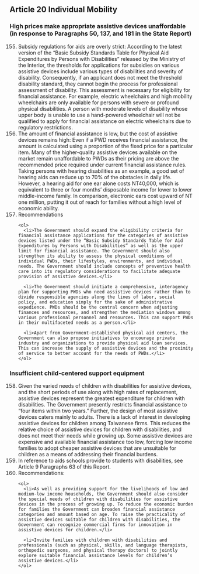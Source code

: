 ## Article 20 Individual Mobility

### High prices make appropriate assistive devices unaffordable (in response to Paragraphs 50, 137, and 181 in the State Report)

<ol start="155">
  <li>Subsidy regulations for aids are overly strict: According to the latest version of the “Basic Subsidy Standards Table for Physical Aid Expenditures by Persons with Disabilities” released by the Ministry of the Interior, the thresholds for applications for subsidies on various assistive devices include various types of disabilities and severity of disability. Consequently, if an applicant does not meet the threshold disability standard, they cannot begin the process for professional assessment of disability. This assessment is necessary for eligibility for financial assistance. For example, electric wheelchairs and high mobility wheelchairs are only available for persons with severe or profound physical disabilities. A person with moderate levels of disability whose upper body is unable to use a hand-powered wheelchair will not be qualified to apply for financial assistance on electric wheelchairs due to regulatory restrictions.</li>

  <li>The amount of financial assistance is low, but the cost of assistive devices remains high: Even if a PWD receives financial assistance, the amount is calculated using a proportion of the fixed price for a particular item. Many of the higher-quality assistive devices available on the market remain unaffordable to PWDs as their pricing are above the recommended price required under current financial assistance rules. Taking persons with hearing disabilities as an example, a good set of hearing aids can reduce up to 70% of the obstacles in daily life. However, a hearing aid for one ear alone costs NT40,000, which is equivalent to three or four months’ disposable income for lower to lower middle-income family. In comparison, electronic ears cost upward of NT one million, putting it out of reach for families without a high level of economic ability.</li>

  <li>Recommendations

    <ol>
      <li>The Government should expand the eligibility criteria for financial assistance applications for the categories of assistive devices listed under the “Basic Subsidy Standards Table for Aid Expenditures by Persons with Disabilities” as well as the upper limit for financial assistance. The Government should also strengthen its ability to assess the physical conditions of individual PWDs, their lifestyles, environments, and individual needs. The Government should include concepts of preventive health care into its regulatory considerations to facilitate adequate provision of assistive devices.</li>

      <li>The Government should initiate a comprehensive, interagency plan for supporting PWDs who need assistive devices rather than to divide responsible agencies along the lines of labor, social policy, and education simply for the sake of administrative expedience. PWDs should be the central concern when adjusting finances and resources, and strengthen the mediation windows among various professional personnel and resources. This can support PWDs in their multifaceted needs as a person.</li>

      <li>Apart from Government-established physical aid centers, the Government can also propose initiatives to encourage private industry and organizations to provide physical aid loan services. This can increase the supply of assistive devices and the proximity of service to better account for the needs of PWDs.</li>
    </ol>
  </li>
</ol>

### Insufficient child-centered support equipment

<ol start="158">
  <li>Given the varied needs of children with disabilities for assistive devices, and the short periods of use along with high rates of replacement, assistive devices represent the greatest expenditure for children with disabilities. The Government presently restricts financial assistance to “four items within two years.” Further, the design of most assistive devices caters mainly to adults. There is a lack of interest in developing assistive devices for children among Taiwanese firms. This reduces the relative choice of assistive devices for children with disabilities, and does not meet their needs while growing up. Some assistive devices are expensive and available financial assistance too low, forcing low income families to adopt cheaper assistive devices that are unsuitable for children as a means of addressing their financial burdens.</li>

  <li>In reference to aids schools provide to students with disabilities, see Article 9 Paragraphs 63 of this Report.</li>

  <li>Recommendations:

    <ol>
      <li>As well as providing support for the livelihoods of low and medium-low income households, the Government should also consider the special needs of children with disabilities for assistive devices in the process of growing up. To reduce the economic burden for families the Government can broaden financial assistance categories and amount based on age. To raise the practicality of assistive devices suitable for children with disabilities, the Government can recognize commercial firms for innovation in assistive devices for children.</li>

      <li>Invite families with children with disabilities and professionals (such as physical, skills, and language therapists, orthopedic surgeons, and physical therapy doctors) to jointly explore suitable financial assistance levels for children’s assistive devices.</li>
    </ol>
  </li>
</ol>
